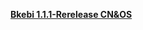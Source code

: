 **[Bkebi 1.1.1-Rerelease CN&OS](https://drive.google.com/file/d/1QIFdeG0_QXaNjY2lb6HO8SmjStc9MpYg/view?usp=sharing)**
